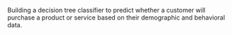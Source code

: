 Building a decision tree classifier to predict whether a customer will purchase a product or service based on their demographic and behavioral data.
